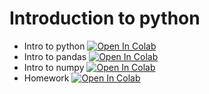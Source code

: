 # Introduction to python

* Intro to python [![Open In Colab](https://colab.research.google.com/assets/colab-badge.svg)](https://colab.research.google.com/github/hushchyn-mikhail/hse_se_ml/blob/s01/2020/s01-intro-to-python/seminar1-python-intro.ipynb)
* Intro to pandas [![Open In Colab](https://colab.research.google.com/assets/colab-badge.svg)](https://colab.research.google.com/github/hushchyn-mikhail/hse_se_ml/blob/s01/2020/s01-intro-to-python/seminar1-pandas.ipynb)
* Intro to numpy [![Open In Colab](https://colab.research.google.com/assets/colab-badge.svg)](https://colab.research.google.com/github/hushchyn-mikhail/hse_se_ml/blob/s01/2020/s01-intro-to-python/seminar1-numpy.ipynb)
* Homework [![Open In Colab](https://colab.research.google.com/assets/colab-badge.svg)](https://colab.research.google.com/github/hushchyn-mikhail/hse_se_ml/blob/s01/2020/s01-intro-to-python/seminar1-homework.ipynb)
